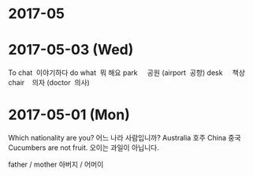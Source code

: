 # 2017-05

# 2017-05-03 (Wed)

To chat  이야기하다
do what  뭐 해요
park     공원
(airport  공항)
desk     책상
chair    의자
(doctor  의사)


# 2017-05-01 (Mon)

Which nationality are you? 어느 나라 사람입니까?
Australia  호주
China      중국
Cucumbers are not fruit. 오이는 과일이 아닙니다.   

father / mother   아버지 / 어머이
